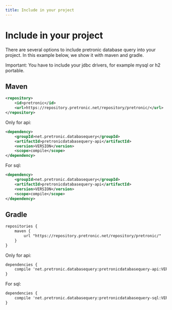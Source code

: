 ```yaml
---
title: Include in your project
---
```


# Include in your project

There are several options to include pretronic database query into your project. In this example below, we show it with
maven and gradle.

Important:
You have to include your jdbc drivers, for example mysql or h2 portable.

## Maven
```xml
<repository>
    <id>pretronic</id>
    <url>https://repository.pretronic.net/repository/pretronic/</url>
</repository>
```

Only for api:
```xml
<dependency>
    <groupId>net.pretronic.databasequery</groupId>
    <artifactId>pretronicdatabasequery-api</artifactId>
    <version>VERSION</version>
    <scope>compile</scope>
</dependency>
```

For sql:
```xml
<dependency>
    <groupId>net.pretronic.databasequery</groupId>
    <artifactId>pretronicdatabasequery-api</artifactId>
    <version>VERSION</version>
    <scope>compile</scope>
</dependency>
```

## Gradle
```xml
repositories {
    maven {
        url "https://repository.pretronic.net/repository/pretronic/"
    }
}
```

Only for api:
```xml
dependencies {
    compile 'net.pretronic.databasequery:pretronicdatabasequery-api:VERSION'
}
```

For sql:
```xml
dependencies {
    compile 'net.pretronic.databasequery:pretronicdatabasequery-sql:VERSION'
}
```